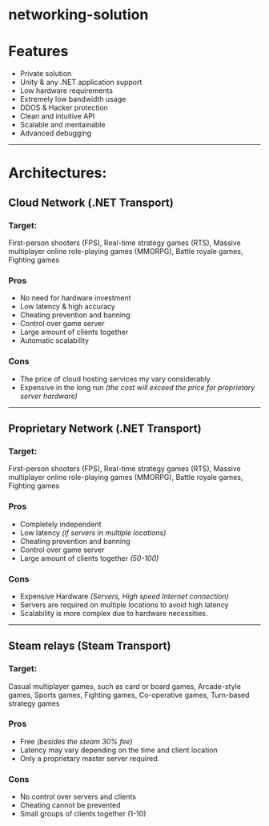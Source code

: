 # networking-solution
 
# Features
- Private solution
- Unity & any .NET application support
- Low hardware requirements
- Extremely low bandwidth usage
- DDOS & Hacker protection
- Clean and intuitive API
- Scalable and mentainable
- Advanced debugging
---
# Architectures:

## Cloud Network (.NET Transport)
### Target: 
First-person shooters (FPS), Real-time strategy games (RTS), Massive multiplayer online role-playing games (MMORPG), Battle royale games, Fighting games
### Pros
- No need for hardware investment 
- Low latency & high accuracy
- Cheating prevention and banning
- Control over game server
- Large amount of clients together
- Automatic scalability
### Cons
- The price of cloud hosting services my vary considerably
- Expensive in the long run *(the cost will exceed the price for proprietary server hardware)*
---
## Proprietary Network (.NET Transport)
### Target: 
First-person shooters (FPS), Real-time strategy games (RTS), Massive multiplayer online role-playing games (MMORPG), Battle royale games, Fighting games
### Pros
- Completely independent
- Low latency *(if servers in multiple locations)*
- Cheating prevention and banning
- Control over game server
- Large amount of clients together *(50-100)*
### Cons
- Expensive Hardware *(Servers, High speed Internet connection)*
- Servers are required on multiple locations to avoid high latency
- Scalability is more complex due to hardware necessities.
---
## Steam relays (Steam Transport)
### Target: 
Casual multiplayer games, such as card or board games, Arcade-style games, Sports games, Fighting games, Co-operative games, Turn-based strategy games
### Pros
- Free *(besides the steam 30% fee)*
- Latency may vary depending on the time and client location
- Only a proprietary master server required.
### Cons
- No control over servers and clients
- Cheating cannot be prevented
- Small groups of clients together (1-10)
